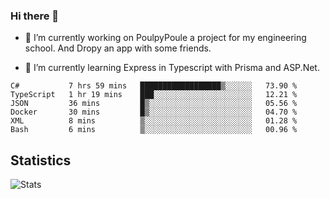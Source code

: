 ### Hi there 👋
- 🔭 I’m currently working on PoulpyPoule a project for my engineering school. And Dropy an app with some friends.

- 🌱 I’m currently learning Express in Typescript with Prisma and ASP.Net.


<!--START_SECTION:waka-->

```text
C#           7 hrs 59 mins   ██████████████████▒░░░░░░   73.90 %
TypeScript   1 hr 19 mins    ███░░░░░░░░░░░░░░░░░░░░░░   12.21 %
JSON         36 mins         █▒░░░░░░░░░░░░░░░░░░░░░░░   05.56 %
Docker       30 mins         █▒░░░░░░░░░░░░░░░░░░░░░░░   04.70 %
XML          8 mins          ▒░░░░░░░░░░░░░░░░░░░░░░░░   01.28 %
Bash         6 mins          ▒░░░░░░░░░░░░░░░░░░░░░░░░   00.96 %
```

<!--END_SECTION:waka-->

## Statistics

![Stats](https://github-readme-stats.vercel.app/api?username=killian-mannarelli&count_private=true&show_icons=true&theme=dark)

<!--
**killian-mannarelli/killian-mannarelli** is a ✨ _special_ ✨ repository because its `README.md` (this file) appears on your GitHub profile.

Here are some ideas to get you started:

- 🔭 I’m currently working on ...
- 🌱 I’m currently learning ...
- 👯 I’m looking to collaborate on ...
- 🤔 I’m looking for help with ...
- 💬 Ask me about ...
- 📫 How to reach me: ...
- 😄 Pronouns: ...
- ⚡ Fun fact: ...
-->
